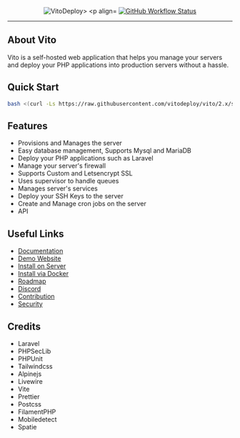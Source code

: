 <p align="center">
    <img src="https://github.com/user-attachments/assets/57f77bd5-bd3f-4367-84c0-aff6ecd392b4" alt="VitoDeploy>
    <p align="center">
        <a href="https://github.com/vitodeploy/vito/actions"><img alt="GitHub Workflow Status" src="https://github.com/vitodeploy/vito/workflows/tests/badge.svg"></a>
    </p>
</p>

------

## About Vito

Vito is a self-hosted web application that helps you manage your servers and deploy your PHP applications into
production servers without a hassle.

## Quick Start

```sh
bash <(curl -Ls https://raw.githubusercontent.com/vitodeploy/vito/2.x/scripts/install.sh)
```

## Features

- Provisions and Manages the server
- Easy database management, Supports Mysql and MariaDB
- Deploy your PHP applications such as Laravel
- Manage your server's firewall
- Supports Custom and Letsencrypt SSL
- Uses supervisor to handle queues
- Manages server's services
- Deploy your SSH Keys to the server
- Create and Manage cron jobs on the server
- API

## Useful Links

- [Documentation](https://vitodeploy.com)
- [Demo Website](https://demo.vitodeploy.com)
- [Install on Server](https://vitodeploy.com/getting-started/installation.html#install-on-vps)
- [Install via Docker](https://vitodeploy.com/getting-started/installation.html#install-via-docker)
- [Roadmap](https://github.com/orgs/vitodeploy/projects/5)
- [Discord](https://discord.gg/uZeeHZZnm5)
- [Contribution](https://vitodeploy.com/prologue/contribution-guide.html)
- [Security](/SECURITY.md)

## Credits

- Laravel
- PHPSecLib
- PHPUnit
- Tailwindcss
- Alpinejs
- Livewire
- Vite
- Prettier
- Postcss
- FilamentPHP
- Mobiledetect
- Spatie
